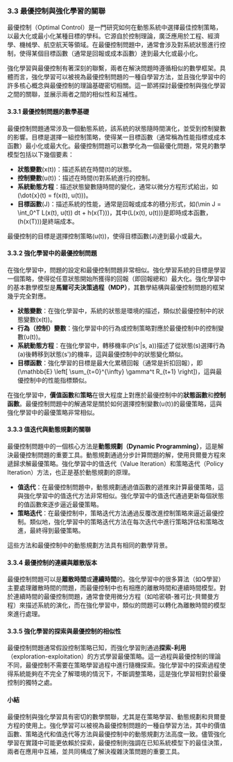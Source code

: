 ### 3.3 最優控制與強化學習的關聯

最優控制（Optimal Control）是一門研究如何在動態系統中選擇最佳控制策略，以最大化或最小化某種目標的學科。它源自於控制理論，廣泛應用於工程、經濟學、機械學、航空航天等領域。在最優控制問題中，通常會涉及對系統狀態進行控制，使得某個目標函數（通常是回報或成本函數）達到最大化或最小化。

強化學習與最優控制有著深刻的聯繫，兩者在解決問題時遵循相似的數學框架。具體而言，強化學習可以被視為最優控制問題的一種自學習方法，並且強化學習中的許多核心概念與最優控制的理論基礎密切相關。這一節將探討最優控制與強化學習之間的關聯，並展示兩者之間的相似性和互補性。

#### 3.3.1 最優控制問題的數學基礎

最優控制問題通常涉及一個動態系統，該系統的狀態隨時間演化，並受到控制變數的影響。目標是選擇一組控制策略，使得某一目標函數（通常稱為性能指標或成本函數）最小化或最大化。最優控制問題可以數學化為一個最優化問題，常見的數學模型包括以下幾個要素：

- **狀態變數**\(x(t)\)：描述系統在時間\(t\)的狀態。
- **控制變數**\(u(t)\)：描述在時間\(t\)對系統進行的控制。
- **系統動態方程**：描述狀態變數隨時間的變化，通常以微分方程形式給出，如\(\dot{x}(t) = f(x(t), u(t))\)。
- **目標函數**\(J\)：描述系統的性能，通常是回報或成本的積分形式，如\(\min J = \int_0^T L(x(t), u(t)) dt + h(x(T))\)，其中\(L(x(t), u(t))\)是即時成本函數，\(h(x(T))\)是終端成本。

最優控制的目標是選擇控制策略\(u(t)\)，使得目標函數\(J\)達到最小或最大。

#### 3.3.2 強化學習中的最優控制問題

在強化學習中，問題的設定和最優控制問題非常相似。強化學習系統的目標是學習一個策略，使得從任意狀態開始所獲得的回報（即回報總和）最大化。強化學習中的基本數學模型是**馬爾可夫決策過程（MDP）**，其數學結構與最優控制問題的框架幾乎完全對應。

- **狀態變數**：在強化學習中，系統的狀態是環境的描述，類似於最優控制中的狀態變數\(x(t)\)。
- **行為（控制）變數**：強化學習中的行為或控制策略對應於最優控制中的控制變數\(u(t)\)。
- **系統動態方程**：在強化學習中，轉移機率\(P(s'|s, a)\)描述了從狀態\(s\)選擇行為\(a\)後轉移到狀態\(s'\)的機率，這與最優控制中的狀態變化類似。
- **目標函數**：強化學習的目標是最大化累積回報（通常是折扣回報），即\(\mathbb{E} \left[ \sum_{t=0}^{\infty} \gamma^t R_{t+1} \right]\)，這與最優控制中的性能指標類似。

在強化學習中，**價值函數**和**策略**在很大程度上對應於最優控制中的**狀態函數**和**控制函數**。最優控制問題中的解通常是關於如何選擇控制變數\(u(t)\)的最優策略，這與強化學習中的最優策略非常相似。

#### 3.3.3 值迭代與動態規劃的關聯

最優控制問題中的一個核心方法是**動態規劃（Dynamic Programming）**，這是解決最優控制問題的重要工具。動態規劃通過分步計算問題的解，使用貝爾曼方程來遞歸求解最優策略。強化學習中的值迭代（Value Iteration）和策略迭代（Policy Iteration）方法，也正是基於動態規劃的原理。

- **值迭代**：在最優控制問題中，動態規劃通過值函數的遞推來計算最優策略，這與強化學習中的值迭代方法非常相似。強化學習中的值迭代通過更新每個狀態的值函數來逐步逼近最優策略。
- **策略迭代**：在最優控制中，策略迭代方法通過反覆改進控制策略來逼近最優控制。類似地，強化學習中的策略迭代方法在每次迭代中進行策略評估和策略改進，最終得到最優策略。

這些方法和最優控制中的動態規劃方法具有相同的數學背景。

#### 3.3.4 最優控制的連續與離散版本

最優控制問題可以是**離散時間**或**連續時間**的。強化學習中的很多算法（如Q學習）主要處理離散時間的問題，而最優控制中也有相應的離散時間和連續時間模型。對於連續時間的最優控制問題，通常會使用微分方程（如哈密頓-雅可比-貝爾曼方程）來描述系統的演化，而在強化學習中，類似的問題可以轉化為離散時間的模型來進行處理。

#### 3.3.5 強化學習的探索與最優控制的相似性

最優控制問題通常假設控制策略已知，而強化學習則通過**探索-利用**（exploration-exploitation）的方式學習最優策略。這一過程與最優控制的理論不同，最優控制不需要在策略學習過程中進行隨機探索。強化學習中的探索過程使得系統能夠在不完全了解環境的情況下，不斷調整策略，這是強化學習相對於最優控制的獨特之處。

#### 小結

最優控制與強化學習具有密切的數學關聯，尤其是在策略學習、動態規劃和貝爾曼方程的使用上。強化學習可以被視為最優控制問題的一種自學習方法，其中的價值函數、策略迭代和值迭代等方法與最優控制中的動態規劃方法高度一致。儘管強化學習在實踐中可能更依賴於探索，最優控制則強調在已知系統模型下的最佳決策，兩者在應用中互補，並共同構成了解決複雜決策問題的重要工具。